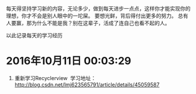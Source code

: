 每天得坚持学习新的内容，无论多少，做到每天进步一点点，这样你才能实现你的理想，你才不会是别人眼中的一坨屎。
要想光鲜，背后得付出更多的努力。
总有人要赢，那为什么不能是我？别在这辈子，活成了连自己也看不起的人。

以此记录每天的学习经历

# 2016年10月11日 00:03:29
  1. 重新学习Recyclerview
  学习地址：http://blog.csdn.net/lmj623565791/article/details/45059587
